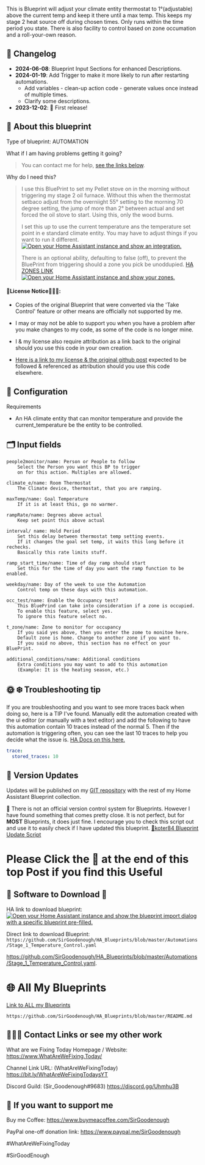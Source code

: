 This is Blueprint will adjust your climate entity thermostat to 1°(adjustable) above the current temp and keep it there until a max temp. This keeps my stage 2 heat source off during chosen times. Only runs within the time period you state. There is also facility to control based on zone occumation and a roll-your-own reason.

## 📑 Changelog

* **2024-06-08**: Blueprint Input Sections for enhanced Descriptions.
* **2024-01-19**: Add Trigger to make it more likely to run after restarting automations.
  * Add variables - clean-up action code - generate values once instead of multiple times.
  * Clarify some descriptions.
* **2023-12-02**: 🎉 First release!

<base target="_blank"\>

## 🔮 About this blueprint

Type of blueprint: AUTOMATION

What if I am having problems getting it going?

> You can contact me for help, [see the links below](https://github.com/SirGoodenough/HA_Blueprints/blob/master/Automations/Person_Alert_Blueprint.md#contacts).

Why do I need this?

> I use this BluePrint to set my Pellet stove on in the morning without triggering my stage 2 oil furnace. Without this when the thermostat setbaco adjust from the overniight 55° setting to the morning 70 degree setting, the jump of more than 2° between actual and set forced the oil stove to start.  Using this, only the wood burns.
>
> I set this up to use the current temperature ans the temperature set point in e standard climate entity. You may have to adjust things if you want to run it different.
>[![Open your Home Assistant instance and show an integration.](https://my.home-assistant.io/badges/integration.svg)](https://my.home-assistant.io/redirect/integration/?domain=climate)
>
> There is an optional ability, defaulting to false (off), to prevent the BluePrint from triggering should a zone you pick be unoddupied.
> [HA ZONES LINK](https://www.home-assistant.io/integrations/zone/)
> [![Open your Home Assistant instance and show your zones.](https://my.home-assistant.io/badges/zones.svg)](https://my.home-assistant.io/redirect/zones/)

#### 🗿License Notice👮🏿‍♂️:

* Copies of the original Blueprint that were converted via the 'Take Control' feature or other means are officially not supported by me.

* I may or may not be able to support you when you have a problem after you make changes to my code, as some of the code is no longer mine.

* I & my license also require attribution as a link back to the original should you use this code in your own creation.

* [Here is a link to my license & the original github post](https://github.com/SirGoodenough/HA_Blueprints?tab=License-1-ov-file) expected to be followed & referenced as attribution should you use this code elsewhere.

## 🔧 Configuration

Requirements

* An HA climate entity that can monitor temperature and provide the current_temperature be the entity to be controlled.

## 🗂 Input fields

    people2monitor/name: Person or People to follow
        Select the Person you want this BP to trigger 
        on for this action. Multiples are allowed.

    climate_e/name: Room Thermostat
        The Climate device, thermostat, that you are ramping.

    maxTemp/name: Goal Temperature
        If it is at least this, go no warmer.

    rampRate/name: Degrees above actual
        Keep set point this above actual

    interval/ name: Hold Period
        Set this delay between thermostat temp setting events.
        If it changes the goal set temp, it waits this long before it rechecks.
        Basically this rate limits stuff.

    ramp_start_time/name: Time of day ramp should start
        Set this for the time of day you want the ramp function to be enabled.

    weekday/name: Day of the week to use the Automation
        Control temp on these days with this automation.

    occ_test/name: Enable the Occupancy test?
        This BluePrind can take into consideration if a zone is occupied.
        To enable this feature, select yes.
        To ignore this feature select no.

    t_zone/name: Zone to monitor for occupancy
        If you said yes above, then you enter the zome to monitoe here.
        Default zone is home. Change to another zone if you want to.
        If you said no above, this section has no effect on your BluePrint.

    additional_conditions/name: Additional conditions
        Extra conditions you may want to add to this automation 
        (Example: It is the heating season, etc.)

## 🌞 ❄️ Troubleshooting tip

If you are troubleshooting and you want to see more traces back when doing so, here is a TIP I've found.
Manually edit the automation created with the ui editor (or manually with a text editor) and add the following to have this automation contain 10 traces instead of the normal 5. Then if the automation is triggering often, you can see the last 10 traces to help you decide what the issue is.
[HA Docs on this here.](https://www.home-assistant.io/docs/automation/troubleshooting/#traces)

```yaml
trace:
  stored_traces: 10
```

## 📩 **Version Updates**

Updates will be published on my [GIT repository](https://github.com/SirGoodenough/HA_Blueprints) with the rest of my Home Assistant Blueprint collection.

📩 There is not an official version control system for Blueprints. However I have found something that comes pretty close. It is not perfect, but for **MOST** Blueprints, it does just fine. I encourage you to check this script out and use it to easily check if I have updated this blueprint. [🔗koter84 Blueprint Update Script ](https://github.com/koter84/HomeAssistant_Blueprints_Update/)

# Please Click the 🧡 at the end of this top Post if you find this Useful

## 📲 **Software to Download** 💾

HA link to download blueprint: [![Open your Home Assistant instance and show the blueprint import dialog with a specific blueprint pre-filled.](https://my.home-assistant.io/badges/blueprint_import.svg)](https://my.home-assistant.io/redirect/blueprint_import/?blueprint_url=https%3A%2F%2Fgithub.com%2FSirGoodenough%2FHA_Blueprints%2Fblob%2Fmaster%2FAutomations%2FStage_1_Temperature_Control.yaml)

Direct link to  download Blueprint: ```https://github.com/SirGoodenough/HA_Blueprints/blob/master/Automations/Stage_1_Temperature_Control.yaml```

https://github.com/SirGoodenough/HA_Blueprints/blob/master/Automations/Stage_1_Temperature_Control.yaml.

# 🌐 All My Blueprints

[Link to ALL my Blueprints](https://github.com/SirGoodenough/HA_Blueprints/blob/master/README.md)

```https://github.com/SirGoodenough/HA_Blueprints/blob/master/README.md```

## <a name="contacts">🤹🏾‍♂️ Contact Links or see my other work</a>

What are we Fixing Today Homepage / Website: https://www.WhatAreWeFixing.Today/

Channel Link URL: (WhatAreWeFixingToday) https://bit.ly/WhatAreWeFixingTodaysYT

Discord Guild: (Sir_Goodenough#9683) https://discord.gg/Uhmhu3B

## 🧀 If you want to support me

Buy me Coffee: https://www.buymeacoffee.com/SirGoodenough

PayPal one-off donation link: https://www.paypal.me/SirGoodenough

#WhatAreWeFixingToday

#SirGoodEnough